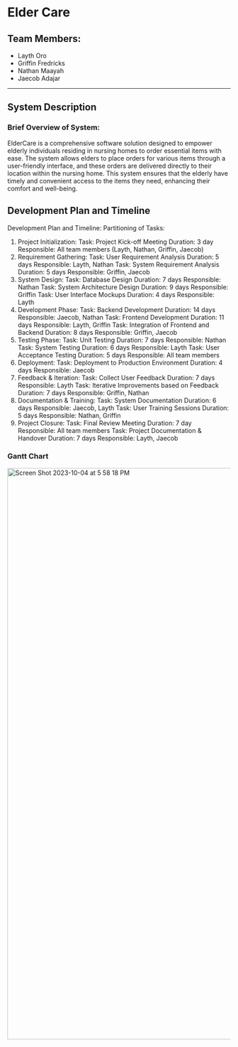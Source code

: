 # Elder Care

## Team Members:
- Layth Oro
- Griffin Fredricks
- Nathan Maayah
- Jaecob Adajar

---

## System Description

### Brief Overview of System:
ElderCare is a comprehensive software solution designed to empower elderly individuals residing in nursing homes to order essential items with ease. The system allows elders to place orders for various items through a user-friendly interface, and these orders are delivered directly to their location within the nursing home. This system ensures that the elderly have timely and convenient access to the items they need, enhancing their comfort and well-being.

## Development Plan and Timeline 
Development Plan and Timeline:
Partitioning of Tasks:
1. Project Initialization:
Task: Project Kick-off Meeting
Duration: 3 day
Responsible: All team members (Layth, Nathan, Griffin, Jaecob)
2. Requirement Gathering:
Task: User Requirement Analysis
Duration: 5 days
Responsible: Layth, Nathan
Task: System Requirement Analysis
Duration: 5 days
Responsible: Griffin, Jaecob
3. System Design:
Task: Database Design
Duration: 7 days
Responsible: Nathan
Task: System Architecture Design
Duration: 9 days
Responsible: Griffin
Task: User Interface Mockups
Duration: 4 days
Responsible: Layth
4. Development Phase:
Task: Backend Development
Duration: 14 days
Responsible: Jaecob, Nathan
Task: Frontend Development
Duration: 11 days
Responsible: Layth, Griffin
Task: Integration of Frontend and Backend
Duration: 8 days
Responsible: Griffin, Jaecob
5. Testing Phase:
Task: Unit Testing
Duration: 7 days
Responsible: Nathan
Task: System Testing
Duration: 6 days
Responsible: Layth
Task: User Acceptance Testing
Duration: 5 days
Responsible: All team members
6. Deployment:
Task: Deployment to Production Environment
Duration: 4 days
Responsible: Jaecob
7. Feedback & Iteration:
Task: Collect User Feedback
Duration: 7 days
Responsible: Layth
Task: Iterative Improvements based on Feedback
Duration: 7 days
Responsible: Griffin, Nathan
8. Documentation & Training:
Task: System Documentation
Duration: 6 days
Responsible: Jaecob, Layth
Task: User Training Sessions
Duration: 5 days
Responsible: Nathan, Griffin
9. Project Closure:
Task: Final Review Meeting
Duration: 7 day
Responsible: All team members
Task: Project Documentation & Handover
Duration: 7 days
Responsible: Layth, Jaecob

### Gantt Chart
<img width="1286" alt="Screen Shot 2023-10-04 at 5 58 18 PM" src="https://github.com/griffinfredricks/Software-Design-Specification/assets/67619675/fc9291dc-c1fc-4afa-9f7e-3b917aa67992">

